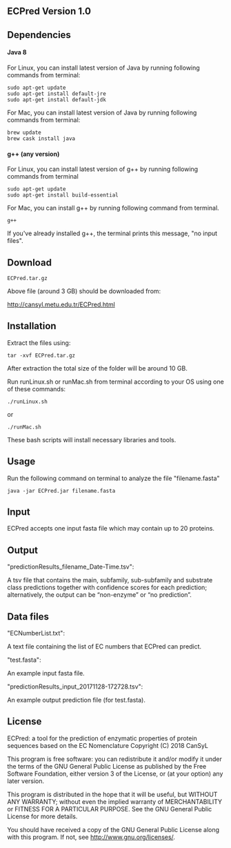 ## ECPred Version 1.0

## Dependencies

#### Java 8  

For Linux, you can install latest version of Java by running following commands from terminal:
```
sudo apt-get update
sudo apt-get install default-jre
sudo apt-get install default-jdk
```
For Mac, you can install latest version of Java by running following commands from terminal:
```
brew update
brew cask install java
```

#### g++ (any version)  

For Linux, you can install latest version of g++ by running following commands from terminal
```
sudo apt-get update
sudo apt-get install build-essential
```
For Mac, you can install g++ by running following command from terminal. <br />

 ```
 g++
 ```
 If you've already installed g++, the terminal prints this message, "no input files". <br />

## Download
```
ECPred.tar.gz
```
Above file (around 3 GB) should be downloaded from:

http://cansyl.metu.edu.tr/ECPred.html

## Installation

Extract the files using: <br />
```
tar -xvf ECPred.tar.gz  
```
After extraction the total size of the folder will be around 10 GB. <br />

Run runLinux.sh or runMac.sh from terminal according to your OS using one of these commands: <br />
```
./runLinux.sh 
```
or <br />
```
./runMac.sh
```
These bash scripts will install necessary libraries and tools.

## Usage

Run the following command on terminal to analyze the file "filename.fasta"  <br />
```
java -jar ECPred.jar filename.fasta
```
## Input

ECPred accepts one input fasta file which may contain up to 20 proteins.

## Output

"predictionResults_filename_Date-Time.tsv": <br />

A tsv file that contains the main, subfamily, sub-subfamily and substrate class predictions together with confidence scores for each prediction; alternatively, the output can be “non-enzyme” or “no prediction”.

## Data files

"ECNumberList.txt":  <br />

A text file containing the list of EC numbers that ECPred can predict.  <br />

"test.fasta":  <br />

An example input fasta file.  <br />

"predictionResults_input_20171128-172728.tsv":  <br />

An example output prediction file (for test.fasta).

## License
ECPred: a tool for the prediction of enzymatic properties of protein sequences based on the EC Nomenclature
    Copyright (C) 2018 CanSyL

This program is free software: you can redistribute it and/or modify it under the terms of the GNU General Public License as published by the Free Software Foundation, either version 3 of the License, or (at your option) any later version.

This program is distributed in the hope that it will be useful, but WITHOUT ANY WARRANTY; without even the implied warranty of MERCHANTABILITY or FITNESS FOR A PARTICULAR PURPOSE. See the GNU General Public License for more details.

You should have received a copy of the GNU General Public License along with this program.  If not, see <http://www.gnu.org/licenses/>.

